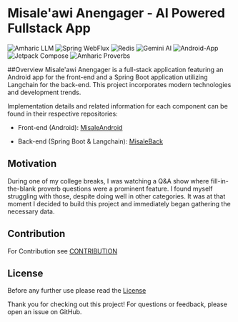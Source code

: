 # Misale'awi Anengager - AI Powered Fullstack App
![Amharic LLM](https://img.shields.io/badge/Amharic-LLM%20Service-blue)
![Spring WebFlux](https://img.shields.io/badge/Spring-WebFlux-green)
![Redis](https://img.shields.io/badge/Cache-Redis-red)
![Gemini AI](https://img.shields.io/badge/LLM-Gemini%20AI-purple)
![Android-App](https://img.shields.io/badge/Android%20App-blue)
![Jetpack Compose](https://img.shields.io/badge/Jetpack%20Compose-green)
![Amharic Proverbs](https://img.shields.io/badge/Amharic%20Proverbs-red)

##Overview
Misale'awi Anengager is a full-stack application featuring an Android app for the front-end and a Spring Boot application utilizing Langchain for the back-end. This project incorporates modern technologies and development trends.

Implementation details and related information for each component can be found in their respective repositories:

* Front-end (Android): [MisaleAndroid](https://github.com/hailat1998/Mhd)

* Back-end (Spring Boot & Langchain): [MisaleBack](https://github.com/hailat1998/MaisaleBack)

## Motivation

During one of my college breaks, I was watching a Q&A show where fill-in-the-blank proverb questions were a prominent feature. I found myself struggling with those, despite doing well in other categories. It was at that moment I decided to build this project and immediately began gathering the necessary data.


## Contribution
For Contribution see [CONTRIBUTION](CONTRIBUTION.md)



## License
Before any further use please read the [License](LICENSE.md)

Thank you for checking out this project! For questions or feedback, please open an issue on GitHub.